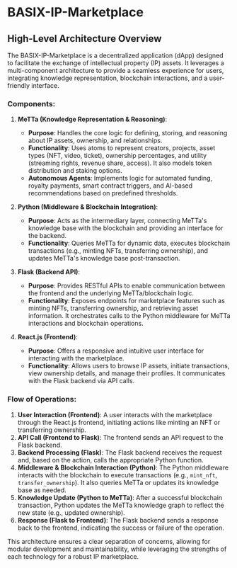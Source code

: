 # BASIX-IP-Marketplace

## High-Level Architecture Overview

The BASIX-IP-Marketplace is a decentralized application (dApp) designed to facilitate the exchange of intellectual property (IP) assets. It leverages a multi-component architecture to provide a seamless experience for users, integrating knowledge representation, blockchain interactions, and a user-friendly interface.

### Components:

1.  **MeTTa (Knowledge Representation & Reasoning)**:
    *   **Purpose**: Handles the core logic for defining, storing, and reasoning about IP assets, ownership, and relationships.
    *   **Functionality**: Uses atoms to represent creators, projects, asset types (NFT, video, ticket), ownership percentages, and utility (streaming rights, revenue share, access). It also models token distribution and staking options.
    *   **Autonomous Agents**: Implements logic for automated funding, royalty payments, smart contract triggers, and AI-based recommendations based on predefined thresholds.

2.  **Python (Middleware & Blockchain Integration)**:
    *   **Purpose**: Acts as the intermediary layer, connecting MeTTa's knowledge base with the blockchain and providing an interface for the backend.
    *   **Functionality**: Queries MeTTa for dynamic data, executes blockchain transactions (e.g., minting NFTs, transferring ownership), and updates MeTTa's knowledge base post-transaction.

3.  **Flask (Backend API)**:
    *   **Purpose**: Provides RESTful APIs to enable communication between the frontend and the underlying MeTTa/blockchain logic.
    *   **Functionality**: Exposes endpoints for marketplace features such as minting NFTs, transferring ownership, and retrieving asset information. It orchestrates calls to the Python middleware for MeTTa interactions and blockchain operations.

4.  **React.js (Frontend)**:
    *   **Purpose**: Offers a responsive and intuitive user interface for interacting with the marketplace.
    *   **Functionality**: Allows users to browse IP assets, initiate transactions, view ownership details, and manage their profiles. It communicates with the Flask backend via API calls.

### Flow of Operations:

1.  **User Interaction (Frontend)**: A user interacts with the marketplace through the React.js frontend, initiating actions like minting an NFT or transferring ownership.
2.  **API Call (Frontend to Flask)**: The frontend sends an API request to the Flask backend.
3.  **Backend Processing (Flask)**: The Flask backend receives the request and, based on the action, calls the appropriate Python function.
4.  **Middleware & Blockchain Interaction (Python)**: The Python middleware interacts with the blockchain to execute transactions (e.g., `mint_nft`, `transfer_ownership`). It also queries MeTTa or updates its knowledge base as needed.
5.  **Knowledge Update (Python to MeTTa)**: After a successful blockchain transaction, Python updates the MeTTa knowledge graph to reflect the new state (e.g., updated ownership).
6.  **Response (Flask to Frontend)**: The Flask backend sends a response back to the frontend, indicating the success or failure of the operation.

This architecture ensures a clear separation of concerns, allowing for modular development and maintainability, while leveraging the strengths of each technology for a robust IP marketplace.